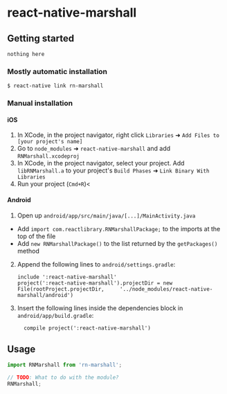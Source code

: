 
# react-native-marshall

## Getting started

`nothing here`

### Mostly automatic installation

`$ react-native link rn-marshall`

### Manual installation


#### iOS

1. In XCode, in the project navigator, right click `Libraries` ➜ `Add Files to [your project's name]`
2. Go to `node_modules` ➜ `react-native-marshall` and add `RNMarshall.xcodeproj`
3. In XCode, in the project navigator, select your project. Add `libRNMarshall.a` to your project's `Build Phases` ➜ `Link Binary With Libraries`
4. Run your project (`Cmd+R`)<

#### Android

1. Open up `android/app/src/main/java/[...]/MainActivity.java`
  - Add `import com.reactlibrary.RNMarshallPackage;` to the imports at the top of the file
  - Add `new RNMarshallPackage()` to the list returned by the `getPackages()` method
2. Append the following lines to `android/settings.gradle`:
  	```
  	include ':react-native-marshall'
  	project(':react-native-marshall').projectDir = new File(rootProject.projectDir, 	'../node_modules/react-native-marshall/android')
  	```
3. Insert the following lines inside the dependencies block in `android/app/build.gradle`:
  	```
      compile project(':react-native-marshall')
  	```

## Usage
```javascript
import RNMarshall from 'rn-marshall';

// TODO: What to do with the module?
RNMarshall;
```
  
